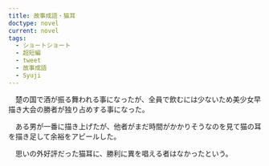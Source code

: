 ```yaml
---
title: 故事成語・猫耳
doctype: novel
current: novel
tags:
  - ショートショート
  - 超短編
  - tweet
  - 故事成語
  - Syuji
---
```

　楚の国で酒が振る舞われる事になったが、全員で飲むには少ないため美少女早描き大会の勝者が独り占めする事になった。

　ある男が一番に描き上げたが、他者がまだ時間がかかりそうなのを見て猫の耳を描き足して余裕をアピールした。

　思いの外好評だった猫耳に、勝利に異を唱える者はなかったという。
